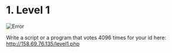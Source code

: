 # 1. Level 1

![Error](http://158.69.76.135/hold.jpg)

Write a script or a program that votes 4096 times for your id here: http://158.69.76.135/level1.php